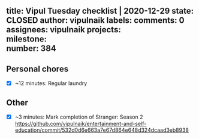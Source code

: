 title:	Vipul Tuesday checklist | 2020-12-29
state:	CLOSED
author:	vipulnaik
labels:	
comments:	0
assignees:	vipulnaik
projects:	
milestone:	
number:	384
--
## Personal chores

- [x] ~12 minutes: Regular laundry

## Other

- [x] ~3 minutes: Mark completion of Stranger: Season 2 https://github.com/vipulnaik/entertainment-and-self-education/commit/532d0d6e663a7e67d864e648d324dcaad3eb8938
